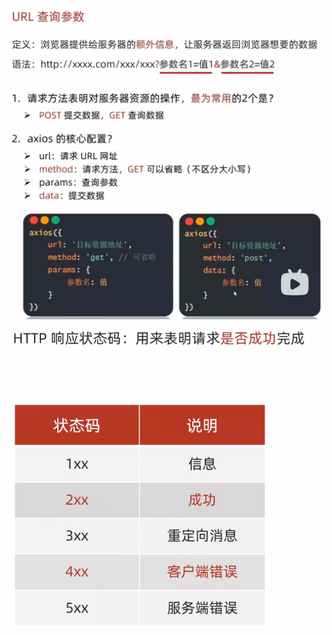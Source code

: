 ![image-20240427155453524](https://raw.githubusercontent.com/iooiAsrr/picture/main/Typora/202404271555709.png)

![image-20240427163727709](https://raw.githubusercontent.com/iooiAsrr/picture/main/Typora/202404271637936.png)

![image-20240427165501520](https://raw.githubusercontent.com/iooiAsrr/picture/main/Typora/202404271655646.png)